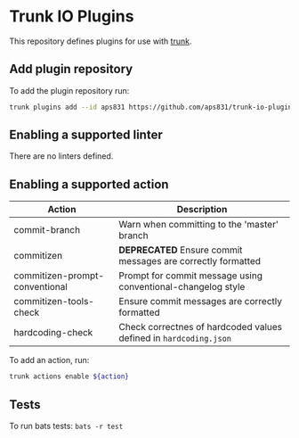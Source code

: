 # Trunk IO Plugins

This repository defines plugins for use with [trunk](https://trunk.io/).

## Add plugin repository

To add the plugin repository run:

```bash
trunk plugins add --id aps831 https://github.com/aps831/trunk-io-plugins ${TAG}
```

## Enabling a supported linter

There are no linters defined.

## Enabling a supported action

| Action                         | Description                                                       |
| ------------------------------ | ----------------------------------------------------------------- |
| commit-branch                  | Warn when committing to the 'master' branch                       |
| commitizen                     | **DEPRECATED** Ensure commit messages are correctly formatted     |
| commitizen-prompt-conventional | Prompt for commit message using conventional-changelog style      |
| commitizen-tools-check         | Ensure commit messages are correctly formatted                    |
| hardcoding-check               | Check correctnes of hardcoded values defined in `hardcoding.json` |

To add an action, run:

```bash
trunk actions enable ${action}
```

## Tests

To run bats tests: `bats -r test`
